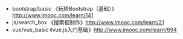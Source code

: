 - bootstrap/basic     《玩转Bootstrap（基础）》http://www.imooc.com/learn/141
- js/search_box       《搜索框制作》http://www.imooc.com/learn/21
- vue/vue_basic       《vue.js入门基础》http://www.imooc.com/learn/694

